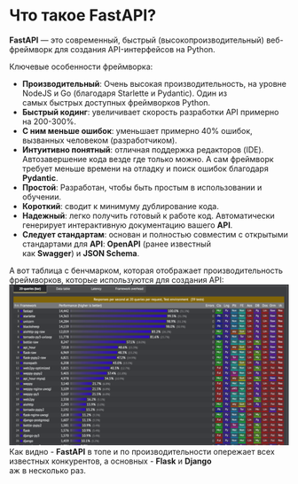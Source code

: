# Что такое FastAPI?

**FastAPI** — это современный, быстрый (высокопроизводительный) веб-фреймворк для создания API-интерфейсов на Python.  

Ключевые особенности фреймворка:
- **Производительный**: Очень высокая производительность, на уровне NodeJS и Go (благодаря Starlette и Pydantic). Один из  
самых быстрых доступных фреймворков Python.
- **Быстрый кодинг**: увеличивает скорость разработки API примерно на 200-300%.
- **C ним меньше ошибок**: уменьшает примерно 40% ошибок, вызванных человеком (разработчиком). 
- **Интуитивно понятный**: отличная поддержка редакторов (IDE). Автозавершение кода везде где только можно. А сам фреймворк  
требует меньше времени на отладку и поиск ошибок благодаря **Pydantic**.
- **Простой**: Разработан, чтобы быть простым в использовании и обучении.
- **Короткий**: сводит к минимуму дублирование кода.
- **Надежный**: легко получить готовый к работе код. Автоматически генерирует интерактивную документацию вашего **API**.
- **Следует стандартам**: основан и полностью совместим с открытыми стандартами для **API**: **OpenAPI** (ранее известный  
как **Swagger**) и **JSON Schema**.

А вот таблица с бенчмарком, которая отображает производительность фреймворков, которые используются для создания API:
![Banchmark FastAPI](img/banchmarkFastAPI.png)
Как видно - **FastAPI** в топе и по производительности опережает всех известных конкурентов, а основных - **Flask** и **Django**  
аж в несколько раз.
